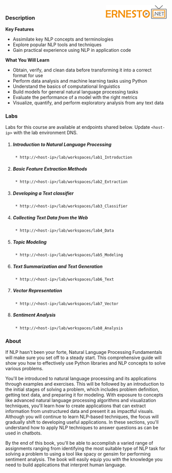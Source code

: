 <img align="right" src="./logo.png">

<h2><span style="color:red;"></span></h2>

### Description

**Key Features**

- Assimilate key NLP concepts and terminologies
- Explore popular NLP tools and techniques
- Gain practical experience using NLP in application code


**What You Will Learn**

- Obtain, verify, and clean data before transforming it into a correct format for use
- Perform data analysis and machine learning tasks using Python
- Understand the basics of computational linguistics
- Build models for general natural language processing tasks
- Evaluate the performance of a model with the right metrics
- Visualize, quantify, and perform exploratory analysis from any text data

### Labs

Labs for this course are available at endpoints shared below. Update `<host-ip>` with the lab environment DNS.

1. ##### Introduction to Natural Language Processing
		* http://<host-ip>/lab/workspaces/lab1_Introduction
2. ##### Basic Feature Extraction Methods
		* http://<host-ip>/lab/workspaces/lab2_Extraction
3. ##### Developing a Text classifier
		* http://<host-ip>/lab/workspaces/lab3_Classifier
4. ##### Collecting Text Data from the Web
		* http://<host-ip>/lab/workspaces/lab4_Data
5. ##### Topic Modeling
		* http://<host-ip>/lab/workspaces/lab5_Modeling
6. ##### Text Summarization and Text Generation
		* http://<host-ip>/lab/workspaces/lab6_Text
7. ##### Vector Representation
		* http://<host-ip>/lab/workspaces/lab7_Vector
8. ##### Sentiment Analysis
		* http://<host-ip>/lab/workspaces/lab8_Analysis


### About
If NLP hasn't been your forte, Natural Language Processing Fundamentals will make sure you set off to a steady start. This comprehensive guide will show you how to effectively use Python libraries and NLP concepts to solve various problems.

You'll be introduced to natural language processing and its applications through examples and exercises. This will be followed by an introduction to the initial stages of solving a problem, which includes problem definition, getting text data, and preparing it for modeling. With exposure to concepts like advanced natural language processing algorithms and visualization techniques, you'll learn how to create applications that can extract information from unstructured data and present it as impactful visuals. Although you will continue to learn NLP-based techniques, the focus will gradually shift to developing useful applications. In these sections, you'll understand how to apply NLP techniques to answer questions as can be used in chatbots.

By the end of this book, you'll be able to accomplish a varied range of assignments ranging from identifying the most suitable type of NLP task for solving a problem to using a tool like spacy or gensim for performing sentiment analysis. The book will easily equip you with the knowledge you need to build applications that interpret human language.